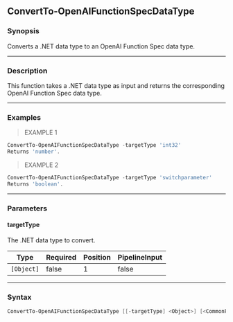 ConvertTo-OpenAIFunctionSpecDataType
------------------------------------

### Synopsis
Converts a .NET data type to an OpenAI Function Spec data type.

---

### Description

This function takes a .NET data type as input and returns the corresponding OpenAI Function Spec data type.

---

### Examples
> EXAMPLE 1

```PowerShell
ConvertTo-OpenAIFunctionSpecDataType -targetType 'int32'
Returns 'number'.
```
> EXAMPLE 2

```PowerShell
ConvertTo-OpenAIFunctionSpecDataType -targetType 'switchparameter'
Returns 'boolean'.
```

---

### Parameters
#### **targetType**
The .NET data type to convert.

|Type      |Required|Position|PipelineInput|
|----------|--------|--------|-------------|
|`[Object]`|false   |1       |false        |

---

### Syntax
```PowerShell
ConvertTo-OpenAIFunctionSpecDataType [[-targetType] <Object>] [<CommonParameters>]
```
